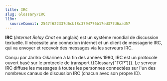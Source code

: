 ```yaml
---
title: IRC
slug: Glossary/IRC
l10n:
  sourceCommit: 2547f622337d6cbf8c3794776b17ed377d6aad57
---
```


**IRC** (<i lang="en">Internet Relay Chat</i> en anglais) est un système mondial de discussion textuelle. Il nécessite une connexion internet et un client de messagerie IRC, qui va envoyer et recevoir des messages via les serveurs IRC.

Conçu par Jarrko Oikarinen à la fin des années 1980, IRC est un protocole ouvert basé sur le protocole de transport {{Glossary("TCP")}}. Le serveur IRC diffuse les messages à toutes les personnes connectées sur l'un des nombreux canaux de discussion IRC (chacun avec son propre ID).
